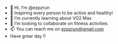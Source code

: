 - 👋 Hi, I’m @ezpzrun
- 👀 Inspiring every person to be active and healthy!
- 🌱 I’m currently learning about VO2 Max
- 💞️ I’m looking to collaborate on fitness activities 
- 📫 You can reach me on ezpzrun@gmail.com
- Have grear day !!
<!---
ezpzrun/ezpzrun is a ✨ special ✨ repository because its `README.md` (this file) appears on your GitHub profile.
You can click the Preview link to take a look at your changes.
--->
